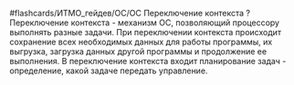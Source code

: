 #flashcards/ИТМО_гейдев/ОС/ОС 
Переключение контекста
?
Переключение контекста - механизм ОС, позволяющий процессору выполнять разные задачи. При переключении контекста происходит сохранение всех необходимых данных для работы программы, их выгрузка, загрузка данных другой программы и продолжение ее выполнения.
В переключение контекста входит планирование задач - определение, какой задаче передать управление.